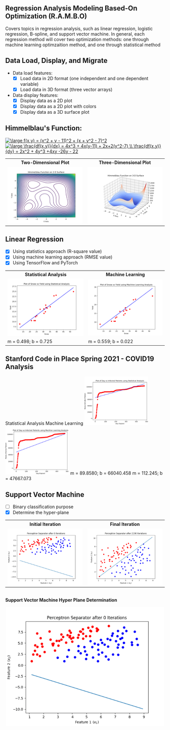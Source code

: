 ## Regression Analysis Modeling Based-On Optimization (R.A.M.B.O) ##

Covers topics in regression analysis, such as linear regression, logistic regression, B-spline, and support vector machine. In general, each regression method will cover two optimization methods: one through machine learning optimzaition method, and one through statistical method

## Data Load, Display, and Migrate ##
- Data load features:
  - [X] Load data in 2D format (one independent and one dependent variable)
  - [X] Load data in 3D format (three vector arrays)
- Data display features:
  - [X] Display data as a 2D plot
  - [X] Display data as a 2D plot with colors
  - [X] Display data as a 3D surface plot

## Himmelblau's Function: ##
<a href="https://www.codecogs.com/eqnedit.php?latex=\large&space;f(x,y)&space;=&space;(x^2&space;&plus;&space;y&space;-&space;11)^2&space;&plus;&space;(x&space;&plus;&space;y^2&space;-&space;7)^2" target="_blank"><img src="https://latex.codecogs.com/gif.latex?\large&space;f(x,y)&space;=&space;(x^2&space;&plus;&space;y&space;-&space;11)^2&space;&plus;&space;(x&space;&plus;&space;y^2&space;-&space;7)^2" title="\large f(x,y) = (x^2 + y - 11)^2 + (x + y^2 - 7)^2" /></a>
<br />
<a href="https://www.codecogs.com/eqnedit.php?latex=\large&space;\frac{df(x,y)}{dx}&space;=&space;4x^3&space;&plus;&space;4x(y-11)&space;&plus;&space;2x&plus;2(y^2-7)&space;\\&space;\frac{df(x,y)}{dy}&space;=&space;2x^2&space;&plus;&space;4y^3&space;&plus;4xy&space;-26y&space;-&space;22" target="_blank"><img src="https://latex.codecogs.com/gif.latex?\large&space;\frac{df(x,y)}{dx}&space;=&space;4x^3&space;&plus;&space;4x(y-11)&space;&plus;&space;2x&plus;2(y^2-7)&space;\\&space;\frac{df(x,y)}{dy}&space;=&space;2x^2&space;&plus;&space;4y^3&space;&plus;4xy&space;-26y&space;-&space;22" title="\large \frac{df(x,y)}{dx} = 4x^3 + 4x(y-11) + 2x+2(y^2-7) \\ \frac{df(x,y)}{dy} = 2x^2 + 4y^3 +4xy -26y - 22" /></a>
<br />

<table> <tr>
<th> Two-Dimensional Plot </th> <th> Three-Dimensional Plot </th>
</tr>
<tr>
<td> <img src='./assets/himmelblau_2D.png'> </td>
<td> <img src='./assets/himmelblau_3D.png'> </td>
</tr> </table>

## Linear Regression ##
- [X] Using statistics approach (R-square value)
- [X] Using machine learning approach (RMSE value)
- [X] Using TensorFlow and PyTorch

<table> <tr>
<th> Statistical Analysis </th> <th> Machine Learning </th>
</tr>
<tr>
<td> <img src='./assets/rsquare.png'> </td>
<td> <img src='./assets/rmse.png'> </td>
<tr>
<td> m = 0.498; b = 0.725 </td>
<td> m = 0.559; b = 0.022 </td>
</tr> </table>

## Stanford Code in Place Spring 2021 - COVID19 Analysis ##
<th> Statistical Analysis </th> <th> Machine Learning </th>
</tr>
<tr>
<td> <img src='./assets/covid_statistics.png' width=40% height=40%> </td>
<td> <img src='./assets/covid_machine_learning.png' width=40% height=40%> </td>
<tr>
<td> m = 89.8580; b = 66040.458 </td>
<td> m = 112.245; b = 47667.073 </td>
</tr> </table>


## Support Vector Machine ##
- [ ] Binary classification purpose
- [X] Determine the hyper-plane
<table> <tr>
<th> Initial Iteration </th>
<th> Final Iteration </th>
</tr>
<tr>
<td> <img src='./assets/perceptrons/Iteration Number 0.png'> </td>
<td> <img src='./assets/perceptrons/Iteration Number 2190.png'> </td>
</tr> </table>

<br />
<b> Support Vector Machine Hyper Plane Determination </b>
<br />
<p align='center'>
<img src = './assets/svm_hyperplane.gif' width ='500'>
</p>

